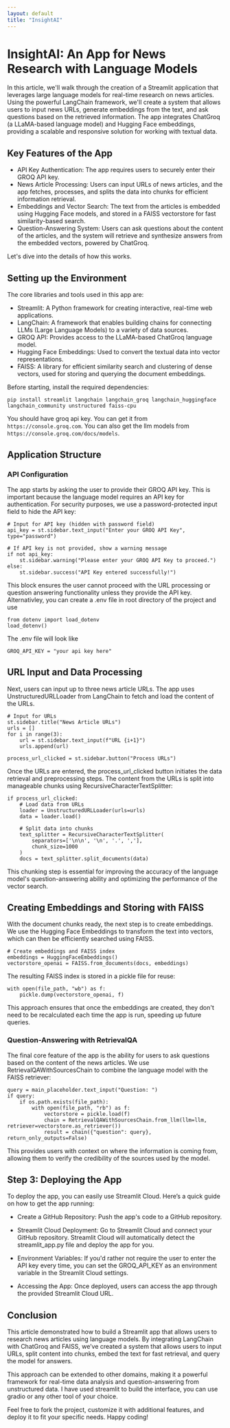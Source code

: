 ```yaml
---
layout: default
title: "InsightAI"
---
```


# InsightAI: An App for News Research with Language Models
In this article, we'll walk through the creation of a Streamlit application that leverages large language models for real-time research on news articles. Using the powerful LangChain framework, we'll create a system that allows users to input news URLs, generate embeddings from the text, and ask questions based on the retrieved information. The app integrates ChatGroq (a LLaMA-based language model) and Hugging Face embeddings, providing a scalable and responsive solution for working with textual data.

## Key Features of the App

- API Key Authentication: The app requires users to securely enter their GROQ API key.
- News Article Processing: Users can input URLs of news articles, and the app fetches, processes, and   splits the data into chunks for efficient information retrieval.
- Embeddings and Vector Search: The text from the articles is embedded using Hugging Face models, and stored in a FAISS vectorstore for fast similarity-based search.
- Question-Answering System: Users can ask questions about the content of the articles, and the system will retrieve and synthesize answers from the embedded vectors, powered by ChatGroq.

Let's dive into the details of how this works.

## Setting up the Environment

The core libraries and tools used in this app are:

-   Streamlit: A Python framework for creating interactive, real-time web applications.
-   LangChain: A framework that enables building chains for connecting LLMs (Large Language Models) to a variety of data sources.
-   GROQ API: Provides access to the LLaMA-based ChatGroq language model.
-   Hugging Face Embeddings: Used to convert the textual data into vector representations.
-   FAISS: A library for efficient similarity search and clustering of dense vectors, used for storing and querying the document embeddings.

Before starting, install the required dependencies:
```
pip install streamlit langchain langchain_groq langchain_huggingface langchain_community unstructured faiss-cpu
```
You should have groq api key. You can get it from `https://console.groq.com`. You can also get the llm models from `https://console.groq.com/docs/models`.

## Application Structure
### API Configuration

The app starts by asking the user to provide their GROQ API key. This is important because the language model requires an API key for authentication. For security purposes, we use a password-protected input field to hide the API key:

```
# Input for API key (hidden with password field)
api_key = st.sidebar.text_input("Enter your GROQ API Key", type="password")

# If API key is not provided, show a warning message
if not api_key:
    st.sidebar.warning("Please enter your GROQ API Key to proceed.")
else:
    st.sidebar.success("API Key entered successfully!")
```
This block ensures the user cannot proceed with the URL processing or question answering functionality unless they provide the API key. Alternativley, you can create a .env file in root directory of the project and use
```
from dotenv import load_dotenv
load_dotenv()
```
The .env file will look like
```
GROQ_API_KEY = "your api key here"
```
## URL Input and Data Processing

Next, users can input up to three news article URLs. The app uses UnstructuredURLLoader from LangChain to fetch and load the content of the URLs.
```
# Input for URLs
st.sidebar.title("News Article URLs")
urls = []
for i in range(3):
    url = st.sidebar.text_input(f"URL {i+1}")
    urls.append(url)

process_url_clicked = st.sidebar.button("Process URLs")
```
Once the URLs are entered, the process_url_clicked button initiates the data retrieval and preprocessing steps. The content from the URLs is split into manageable chunks using RecursiveCharacterTextSplitter:
```
if process_url_clicked:
    # Load data from URLs
    loader = UnstructuredURLLoader(urls=urls)
    data = loader.load()

    # Split data into chunks
    text_splitter = RecursiveCharacterTextSplitter(
        separators=['\n\n', '\n', '.', ','],
        chunk_size=1000
    )
    docs = text_splitter.split_documents(data)
```
This chunking step is essential for improving the accuracy of the language model's question-answering ability and optimizing the performance of the vector search.

## Creating Embeddings and Storing with FAISS

With the document chunks ready, the next step is to create embeddings. We use the Hugging Face Embeddings to transform the text into vectors, which can then be efficiently searched using FAISS.
```
# Create embeddings and FAISS index
embeddings = HuggingFaceEmbeddings()
vectorstore_openai = FAISS.from_documents(docs, embeddings)
```
The resulting FAISS index is stored in a pickle file for reuse:
```
with open(file_path, "wb") as f:
    pickle.dump(vectorstore_openai, f)
```
This approach ensures that once the embeddings are created, they don't need to be recalculated each time the app is run, speeding up future queries.

### Question-Answering with RetrievalQA

The final core feature of the app is the ability for users to ask questions based on the content of the news articles. We use RetrievalQAWithSourcesChain to combine the language model with the FAISS retriever:
```
query = main_placeholder.text_input("Question: ")
if query:
    if os.path.exists(file_path):
        with open(file_path, "rb") as f:
            vectorstore = pickle.load(f)
            chain = RetrievalQAWithSourcesChain.from_llm(llm=llm, retriever=vectorstore.as_retriever())
            result = chain({"question": query}, return_only_outputs=False)
```
This provides users with context on where the information is coming from, allowing them to verify the credibility of the sources used by the model.

## Step 3: Deploying the App

To deploy the app, you can easily use Streamlit Cloud. Here’s a quick guide on how to get the app running:

-   Create a GitHub Repository: Push the app's code to a GitHub repository.

-   Streamlit Cloud Deployment: Go to Streamlit Cloud and connect your GitHub repository. Streamlit Cloud will automatically detect the streamlit_app.py file and deploy the app for you.

-   Environment Variables: If you'd rather not require the user to enter the API key every time, you can set the GROQ_API_KEY as an environment variable in the Streamlit Cloud settings.

-   Accessing the App: Once deployed, users can access the app through the provided Streamlit Cloud URL.

## Conclusion

This article demonstrated how to build a Streamlit app that allows users to research news articles using language models. By integrating LangChain with ChatGroq and FAISS, we’ve created a system that allows users to input URLs, split content into chunks, embed the text for fast retrieval, and query the model for answers.

This approach can be extended to other domains, making it a powerful framework for real-time data analysis and question-answering from unstructured data. I have used streamlit to build the interface, you can use gradio or any other tool of your choice.

Feel free to fork the project, customize it with additional features, and deploy it to fit your specific needs. Happy coding!